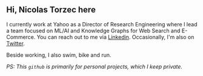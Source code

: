 ## Hi, Nicolas Torzec here

I currently work at Yahoo as a Director of Research Engineering where I lead a team focused on ML/AI and Knowledge Graphs for Web Search and E-Commerce. You can reach out to me via [Linkedin](https://www.linkedin.com/in/nicolastorzec/). Occasionally, I'm also on [Twitter](https://x.com/nicolastorzec).

Beside working, I also swim, bike and run. 

*PS: This `github` is primarily for personal projects, which I keep private.*
